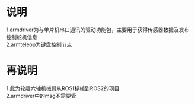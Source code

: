 # 说明
1.armdriver为与单片机串口通讯的驱动功能包，主要用于获得传感器数据及发布控制舵机信息  
2.armteleop为键盘控制节点

# 再说明
1.此为轮趣六轴机械臂从ROS1移植到ROS2的项目  
2.armdriver中的msg不需要管